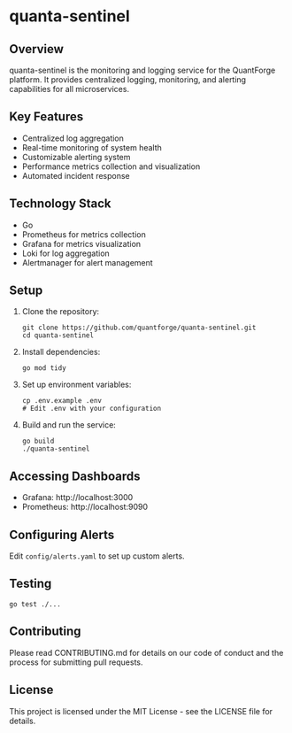 # quanta-sentinel

## Overview
quanta-sentinel is the monitoring and logging service for the QuantForge platform. It provides centralized logging, monitoring, and alerting capabilities for all microservices.

## Key Features
- Centralized log aggregation
- Real-time monitoring of system health
- Customizable alerting system
- Performance metrics collection and visualization
- Automated incident response

## Technology Stack
- Go
- Prometheus for metrics collection
- Grafana for metrics visualization
- Loki for log aggregation
- Alertmanager for alert management

## Setup
1. Clone the repository:
   ```
   git clone https://github.com/quantforge/quanta-sentinel.git
   cd quanta-sentinel
   ```
2. Install dependencies:
   ```
   go mod tidy
   ```
3. Set up environment variables:
   ```
   cp .env.example .env
   # Edit .env with your configuration
   ```
4. Build and run the service:
   ```
   go build
   ./quanta-sentinel
   ```

## Accessing Dashboards
- Grafana: http://localhost:3000
- Prometheus: http://localhost:9090

## Configuring Alerts
Edit `config/alerts.yaml` to set up custom alerts.

## Testing
```
go test ./...
```

## Contributing
Please read CONTRIBUTING.md for details on our code of conduct and the process for submitting pull requests.

## License
This project is licensed under the MIT License - see the LICENSE file for details.
